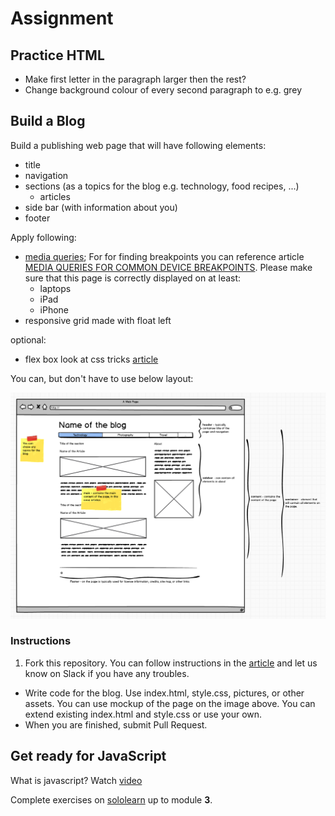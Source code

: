 # Assignment

## Practice HTML

- Make first letter in the paragraph larger then the rest?
- Change background colour of every second paragraph to e.g. grey

## Build a Blog
Build a publishing web page that will have following elements:

- title
- navigation
- sections (as a topics for the blog e.g. technology, food recipes, ...)
	- articles
- side bar (with information about you)
- footer

Apply following:

- [media queries](http://www.w3schools.com/css/css_rwd_mediaqueries.asp); For for finding breakpoints you can reference article [MEDIA QUERIES FOR COMMON DEVICE BREAKPOINTS](https://responsivedesign.is/develop/browser-feature-support/media-queries-for-common-device-breakpoints). Please make sure that this page is correctly displayed on at least:
  - laptops
  - iPad
  - iPhone
- responsive grid made with float left

optional:

- flex box look at css tricks [article](https://css-tricks.com/snippets/css/a-guide-to-flexbox)

You can, but don't have to use below layout:

![alt text](blog.png "Blog mockup")

### Instructions
1. Fork this repository. You can follow instructions in the [article](https://github.com/Code-Your-Future/guides/blob/master/forking-and-cloning/README.md) and let us know on Slack if you have any troubles.
- Write code for the blog. Use index.html, style.css, pictures, or other assets. You can use mockup of the page on the image above. You can extend existing index.html and style.css or use your own.
- When you are finished, submit Pull Request.


## Get ready for JavaScript

What is javascript? Watch [video](https://www.youtube.com/watch?v=nItSSTwBvSU)

Complete exercises on [sololearn](https://www.sololearn.com/Course/JavaScript/) up to module **3**.